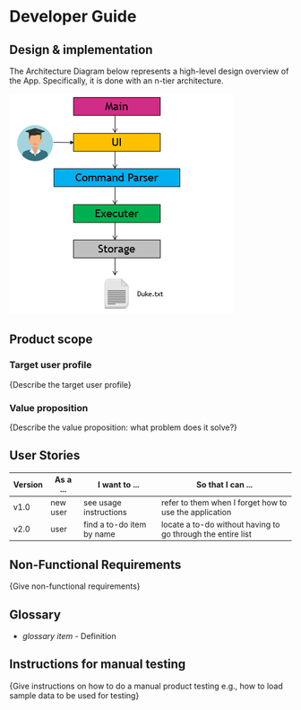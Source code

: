 # Developer Guide

## Design & implementation
The Architecture Diagram below represents a high-level design overview of the App. Specifically, it is done with an n-tier architecture.

![here](docs/Architecture_Diagram.PNG)



## Product scope
### Target user profile

{Describe the target user profile}

### Value proposition

{Describe the value proposition: what problem does it solve?}

## User Stories

|Version| As a ... | I want to ... | So that I can ...|
|--------|----------|---------------|------------------|
|v1.0|new user|see usage instructions|refer to them when I forget how to use the application|
|v2.0|user|find a to-do item by name|locate a to-do without having to go through the entire list|

## Non-Functional Requirements

{Give non-functional requirements}

## Glossary

* *glossary item* - Definition

## Instructions for manual testing

{Give instructions on how to do a manual product testing e.g., how to load sample data to be used for testing}
<!--stackedit_data:
eyJoaXN0b3J5IjpbMTQ2MDQ4NzIyMCwxODE4NTAxOTUwLC0xOD
A2MDI2MCwyMDE1MDYyMTEwLDExNTIwOTkxODMsMTc1ODM5NzYx
NF19
-->
